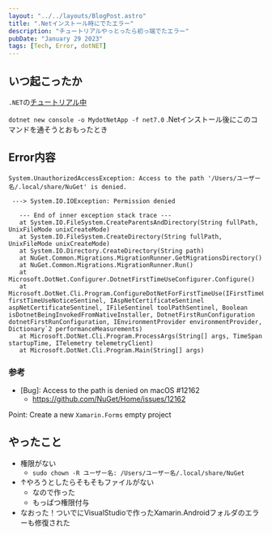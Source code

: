 ```yaml
---
layout: "../../layouts/BlogPost.astro"
title: ".Netインストール時にでたエラー"
description: "チュートリアルやっとったら初っ端でたエラー"
pubDate: "January 29 2023"
tags: [Tech, Error, dotNET]
---
```


## いつ起こったか

`.NET`の[チュートリアル中](https://learn.microsoft.com/en-us/training/paths/csharp-first-steps/)

`dotnet new console -o MydotNetApp -f net7.0`
.Netインストール後にこのコマンドを通そうとおもったとき

## Error内容

``` shell
System.UnauthorizedAccessException: Access to the path '/Users/ユーザー名/.local/share/NuGet' is denied.

 ---> System.IO.IOException: Permission denied

   --- End of inner exception stack trace ---
   at System.IO.FileSystem.CreateParentsAndDirectory(String fullPath, UnixFileMode unixCreateMode)
   at System.IO.FileSystem.CreateDirectory(String fullPath, UnixFileMode unixCreateMode)
   at System.IO.Directory.CreateDirectory(String path)
   at NuGet.Common.Migrations.MigrationRunner.GetMigrationsDirectory()
   at NuGet.Common.Migrations.MigrationRunner.Run()
   at Microsoft.DotNet.Configurer.DotnetFirstTimeUseConfigurer.Configure()
   at Microsoft.DotNet.Cli.Program.ConfigureDotNetForFirstTimeUse(IFirstTimeUseNoticeSentinel firstTimeUseNoticeSentinel, IAspNetCertificateSentinel aspNetCertificateSentinel, IFileSentinel toolPathSentinel, Boolean isDotnetBeingInvokedFromNativeInstaller, DotnetFirstRunConfiguration dotnetFirstRunConfiguration, IEnvironmentProvider environmentProvider, Dictionary`2 performanceMeasurements)
   at Microsoft.DotNet.Cli.Program.ProcessArgs(String[] args, TimeSpan startupTime, ITelemetry telemetryClient)
   at Microsoft.DotNet.Cli.Program.Main(String[] args)
```

### 参考

- [Bug]: Access to the path is denied on macOS #12162
  - <https://github.com/NuGet/Home/issues/12162>

Point: Create a new `Xamarin.Forms` empty project

## やったこと

- 権限がない
  - `sudo chown -R ユーザー名: /Users/ユーザー名/.local/share/NuGet`
- ↑やろうとしたらそもそもファイルがない
  - なので作った
  - もっぱつ権限付与
- なおった！ついでにVisualStudioで作ったXamarin.Androidフォルダのエラーも修復された
